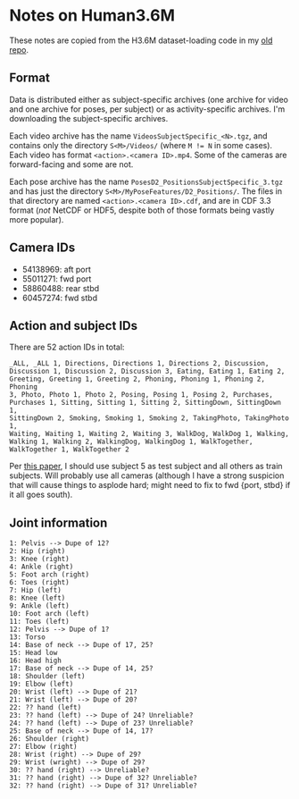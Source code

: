 # Notes on Human3.6M

These notes are copied from the H3.6M dataset-loading code in my
[old repo](https://github.com/qxcv/joint-regressor).

## Format

Data is distributed either as subject-specific archives (one archive for
video and one archive for poses, per subject) or as activity-specific
archives. I'm downloading the subject-specific archives.

Each video archive has the name `VideosSubjectSpecific_<N>.tgz`, and
contains only the directory `S<M>/Videos/` (where `M != N` in some cases).
Each video has format `<action>.<camera ID>.mp4`. Some of the cameras are
forward-facing and some are not.

Each pose archive has the name `PosesD2_PositionsSubjectSpecific_3.tgz`
and has just the directory `S<M>/MyPoseFeatures/D2_Positions/`. The files
in that directory are named `<action>.<camera ID>.cdf`, and are in
CDF 3.3 format (*not* NetCDF or HDF5, despite both of those formats being
vastly more popular).

## Camera IDs

- 54138969: aft port
- 55011271: fwd port
- 58860488: rear stbd
- 60457274: fwd stbd

## Action and subject IDs

There are 52 action IDs in total:

```
_ALL, _ALL 1, Directions, Directions 1, Directions 2, Discussion,
Discussion 1, Discussion 2, Discussion 3, Eating, Eating 1, Eating 2,
Greeting, Greeting 1, Greeting 2, Phoning, Phoning 1, Phoning 2, Phoning
3, Photo, Photo 1, Photo 2, Posing, Posing 1, Posing 2, Purchases,
Purchases 1, Sitting, Sitting 1, Sitting 2, SittingDown, SittingDown 1,
SittingDown 2, Smoking, Smoking 1, Smoking 2, TakingPhoto, TakingPhoto 1,
Waiting, Waiting 1, Waiting 2, Waiting 3, WalkDog, WalkDog 1, Walking,
Walking 1, Walking 2, WalkingDog, WalkingDog 1, WalkTogether,
WalkTogether 1, WalkTogether 2
```

Per
[this paper](http://www.cv-foundation.org/openaccess/content_iccv_2015/papers/Fragkiadaki_Recurrent_Network_Models_ICCV_2015_paper.pdf),
I should use subject 5 as test subject and all others as train
subjects. Will probably use all cameras (although I have a strong
suspicion that will cause things to asplode hard; might need to fix to
fwd {port, stbd} if it all goes south).

## Joint information

```
1: Pelvis --> Dupe of 12?
2: Hip (right)
3: Knee (right)
4: Ankle (right)
5: Foot arch (right)
6: Toes (right)
7: Hip (left)
8: Knee (left)
9: Ankle (left)
10: Foot arch (left)
11: Toes (left)
12: Pelvis --> Dupe of 1?
13: Torso
14: Base of neck --> Dupe of 17, 25?
15: Head low
16: Head high
17: Base of neck --> Dupe of 14, 25?
18: Shoulder (left)
19: Elbow (left)
20: Wrist (left) --> Dupe of 21?
21: Wrist (left) --> Dupe of 20?
22: ?? hand (left)
23: ?? hand (left) --> Dupe of 24? Unreliable?
24: ?? hand (left) --> Dupe of 23? Unreliable?
25: Base of neck --> Dupe of 14, 17?
26: Shoulder (right)
27: Elbow (right)
28: Wrist (right) --> Dupe of 29?
29: Wrist (wright) --> Dupe of 29?
30: ?? hand (right) --> Unreliable?
31: ?? hand (right) --> Dupe of 32? Unreliable?
32: ?? hand (right) --> Dupe of 31? Unreliable?
```